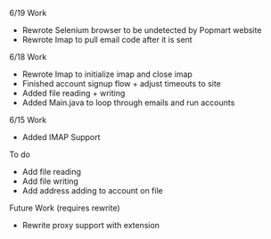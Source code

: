 6/19 Work
- Rewrote Selenium browser to be undetected by Popmart website
- Rewrote Imap to pull email code after it is sent

6/18 Work
- Rewrote Imap to initialize imap and close imap
- Finished account signup flow + adjust timeouts to site
- Added file reading + writing
- Added Main.java to loop through emails and run accounts

6/15 Work
- Added IMAP Support

To do
- Add file reading
- Add file writing
- Add address adding to account on file


Future Work (requires rewrite)
- Rewrite proxy support with extension